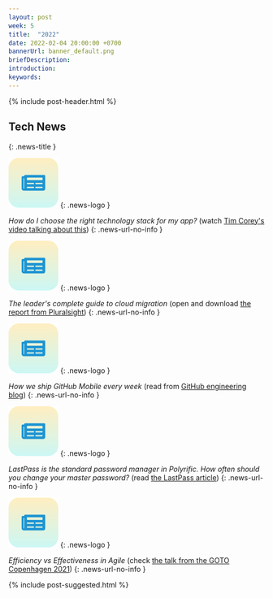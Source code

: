 ```yaml
---
layout: post
week: 5
title:  "2022"
date: 2022-02-04 20:00:00 +0700
bannerUrl: banner_default.png
briefDescription: 
introduction:
keywords:
---
```


{% include post-header.html %}

## Tech News
{: .news-title }

![memo](/assets/images/tech-news.svg)
{: .news-logo }

*How do I choose the right technology stack for my app?* (watch [Tim Corey's video talking about this](https://youtu.be/VpdHElXBXGQ))
{: .news-url-no-info }

![memo](/assets/images/tech-news.svg)
{: .news-logo }

*The leader's complete guide to cloud migration* (open and download [the report from Pluralsight](https://www.pluralsight.com/blog/leaders-complete-guide-cloud-migration))
{: .news-url-no-info }

![memo](/assets/images/tech-news.svg)
{: .news-logo }

*How we ship GitHub Mobile every week* (read from [GitHub engineering blog](https://github.blog/2022-01-12-how-we-ship-github-mobile-every-week/))
{: .news-url-no-info }

![memo](/assets/images/tech-news.svg)
{: .news-logo }

*LastPass is the standard password manager in Polyrific. How often should you change your master password?* (read [the LastPass article](https://blog.lastpass.com/2022/01/how-often-should-you-change-your-master-password/))
{: .news-url-no-info }

![memo](/assets/images/tech-news.svg)
{: .news-logo }

*Efficiency vs Effectiveness in Agile* (check [the talk from the GOTO Copenhagen 2021](https://gotopia.tech/articles/efficiency-vs-effectiveness-in-agile))
{: .news-url-no-info }

{% include post-suggested.html %}
